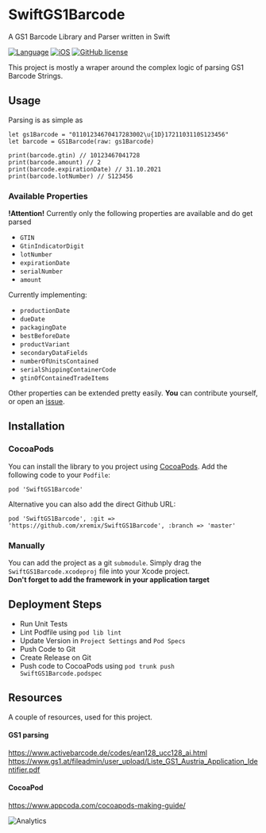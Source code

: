 # SwiftGS1Barcode
A GS1 Barcode Library and Parser written in Swift

[![Language](https://img.shields.io/badge/language-swift%203-1b7cb9.svg)](https://img.shields.io/badge/language-swift%203-1b7cb9.svg)
[![iOS](https://img.shields.io/badge/iOS-9.0%2B-1b7cb9.svg)](https://img.shields.io/badge/iOS-9.0%2B-1b7cb9.svg)
[![GitHub license](https://img.shields.io/badge/license-MIT-blue.svg)](https://raw.githubusercontent.com/xremix/SwiftGS1Barcode/master/LICENSE)

This project is mostly a wraper around the complex logic of parsing GS1 Barcode Strings.

## Usage
Parsing is as simple as
```
let gs1Barcode = "01101234670417283002\u{1D}1721103110S123456"
let barcode = GS1Barcode(raw: gs1Barcode)

print(barcode.gtin) // 10123467041728
print(barcode.amount) // 2
print(barcode.expirationDate) // 31.10.2021
print(barcode.lotNumber) // S123456
```

### Available Properties
**!Attention!** Currently only the following properties are available and do get parsed

- `GTIN`
- `GtinIndicatorDigit`
- `lotNumber`
- `expirationDate`
- `serialNumber`
- `amount`

Currently implementing:
- `productionDate`
- `dueDate`
- `packagingDate`
- `bestBeforeDate`
- `productVariant`
- `secondaryDataFields`
- `numberOfUnitsContained`
- `serialShippingContainerCode`
- `gtinOfContainedTradeItems`


Other properties can be extended pretty easily. **You** can contribute yourself, or open an [issue](https://github.com/xremix/SwiftGS1Barcode/issues/new).


## Installation
### CocoaPods
You can install the library to you project using [CocoaPods](https://cocoapods.org). Add the following code to your `Podfile`:
```
pod 'SwiftGS1Barcode'
```
Alternative you can also add the direct Github URL: 
```
pod 'SwiftGS1Barcode', :git => 'https://github.com/xremix/SwiftGS1Barcode', :branch => 'master'
```

### Manually
You can add the project as a git `submodule`. Simply drag the `SwiftGS1Barcode.xcodeproj` file into your Xcode project.  
**Don't forget to add the framework in your application target**


## Deployment Steps
- Run Unit Tests
- Lint Podfile using `pod lib lint`
- Update Version in `Project Settings` and `Pod Specs`
- Push Code to Git
- Create Release on Git
- Push code to CocoaPods using `pod trunk push SwiftGS1Barcode.podspec`

## Resources
A couple of resources, used for this project.

#### GS1 parsing
https://www.activebarcode.de/codes/ean128_ucc128_ai.html
https://www.gs1.at/fileadmin/user_upload/Liste_GS1_Austria_Application_Identifier.pdf

#### CocoaPod
https://www.appcoda.com/cocoapods-making-guide/


![Analytics](https://ga-beacon.appspot.com/UA-40522413-9/SwiftGS1Barcode/readme?pixel)